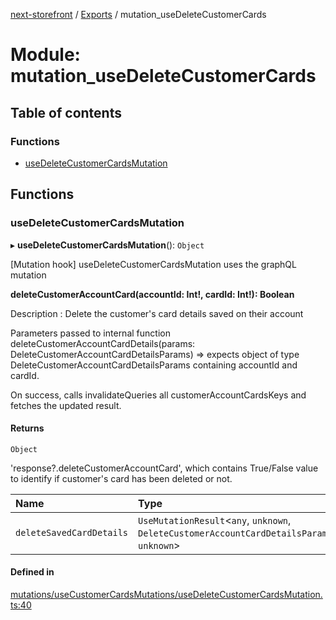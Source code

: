 [next-storefront](../README.md) / [Exports](../modules.md) / mutation_useDeleteCustomerCards

# Module: mutation_useDeleteCustomerCards

## Table of contents

### Functions

- [useDeleteCustomerCardsMutation](mutation_useDeleteCustomerCards.md#usedeletecustomercardsmutation)

## Functions

### useDeleteCustomerCardsMutation

▸ **useDeleteCustomerCardsMutation**(): `Object`

[Mutation hook] useDeleteCustomerCardsMutation uses the graphQL mutation

<b>deleteCustomerAccountCard(accountId: Int!, cardId: Int!): Boolean</b>

Description : Delete the customer's card details saved on their account

Parameters passed to internal function deleteCustomerAccountCardDetails(params: DeleteCustomerAccountCardDetailsParams) => expects object of type DeleteCustomerAccountCardDetailsParams containing accountId and cardId.

On success, calls invalidateQueries all customerAccountCardsKeys and fetches the updated result.

#### Returns

`Object`

'response?.deleteCustomerAccountCard', which contains True/False value to identify if customer's card has been deleted or not.

| Name                     | Type                                                                                        |
| :----------------------- | :------------------------------------------------------------------------------------------ |
| `deleteSavedCardDetails` | `UseMutationResult`<`any`, `unknown`, `DeleteCustomerAccountCardDetailsParams`, `unknown`\> |

#### Defined in

[mutations/useCustomerCardsMutations/useDeleteCustomerCardsMutation.ts:40](https://github.com/KiboSoftware/nextjs-storefront/blob/2f9709d/hooks/mutations/useCustomerCardsMutations/useDeleteCustomerCardsMutation.ts#L40)
